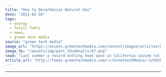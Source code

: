 ```yaml
---
title: "How to Decarbonize Natural Gas"
date: "2021-02-18"
tags: 
  - energy
  - fossil fuels
  - news,
  - green tech media
source: "green tech media"
image_url: "https://assets.greentechmedia.com/content/images/articles/Gas_pipeline.png"
image_fp: "/assets/img/post_thumbnails/67.png"
lead: "Last summer a record-setting heat wave in California caused rolling blackouts throughout the state. This week, a record-setting freeze knocked out power for millions of people in Texas and the Midwest. It’s too early for a postmortem on what happened ..."
article_url: "http://feeds.greentechmedia.com/~r/GreentechMedia/~3/FQtEAXipKJ0/how-to-decarbonize-natural-gas"
---
```


---
